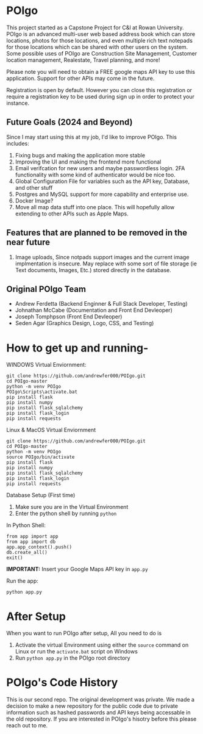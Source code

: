 # POIgo
This project started as a Capstone Project for C&amp;I at Rowan University. POIgo is an advanced multi-user web based address book which can store locations, photos for those locations, and even multiple rich text notepads for those locations which can be shared with other users on the system. Some possible uses of POIgo are Construction Site Management, Customer location management, Realestate, Travel planning, and more! 

Please note you will need to obtain a FREE google maps API key to use this application. Support for other APIs may come in the future.  

Registration is open by default. However you can close this registration or require a registration key to be used during sign up in order to protect your instance.

## Future Goals (2024 and Beyond)
Since I may start using this at my job, I'd like to improve POIgo. This includes:
1. Fixing bugs and making the application more stable
2. Improving the UI and making the frontend more functional
3. Email verifcation for new users and maybe passwordless login. 2FA functionality with some kind of authenticator would be nice too.
4. Global Configuration File for variables such as the API key, Database, and other stuff
5. Postgres and MySQL support for more capability and enterprise use.
6. Docker Image?
7. Move all map data stuff into one place. This will hopefully allow extending to other APIs such as Apple Maps.


## Features that are planned to be removed in the near future
1. Image uploads, Since notpads support images and the current image implmentation is insecure. May replace with some sort of file storage (ie Text documents, Images, Etc.) stored directly in the database.

## Original POIgo Team
- Andrew Ferdetta (Backend Enginner &amp; Full Stack Developer, Testing)
- Johnathan McCabe (Documentation and Front End Devleoper)
- Joseph Tomphpson (Front End Devleoper)
- Seden Agar (Graphics Design, Logo, CSS, and Testing)

# How to get up and running-

WINDOWS Virtual Enviornment:
```
git clone https://github.com/andrewfer000/POIgo.git
cd POIgo-master
python -m venv POIgo
POIgo\Scripts\activate.bat
pip install flask
pip install numpy
pip install flask_sqlalchemy
pip install flask_login
pip install requests
```

Linux & MacOS Virtual Enviornment
```
git clone https://github.com/andrewfer000/POIgo.git
cd POIgo-master
python -m venv POIgo
source POIgo/bin/activate
pip install flask
pip install numpy
pip install flask_sqlalchemy
pip install flask_login
pip install requests
```

Database Setup (First time)
1. Make sure you are in the Virtual Environment
2. Enter the python shell by running `python`

In Python Shell:
```
from app import app
from app import db
app.app_context().push()
db.create_all()
exit() 
```

**IMPORTANT:** Insert your Google Maps API key in `app.py`


Run the app:

```
python app.py
```

# After Setup
When you want to run POIgo after setup, All you need to do is
1. Activate the virtual Environment using either the `source` command on Linux or run the `activate.bat` script on Windows
2. Run `python app.py` in the POIgo root directory


# POIgo's Code History
This is our second repo. The original development was private. We made a decision to make a new repository for the public code due to private information such as hashed passwords and API keys being accessable in the old repository. If you are interested in POIgo's hisotry before this please reach out to me.
